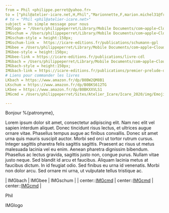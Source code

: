 ```yaml
---
from = Phil <philippe.perret@yahoo.fr>
to = ["phil@atelier-icare.net,H,Phil","Marionnette,F,marion.michel31@free.fr"]
# to = "Phil <phil@atelier-icare.net>"
subject = Un simple message pour nous
IMGlogo = "/Users/philippeperret/Library/Mobile Documents/com~apple~CloudDocs/ICARE_EDITIONS/Divers/xImages/Logo/Officiel/logo-couleur-petit.jpg"
IMGschum = /Users/philippeperret/Library/Mobile Documents/com~apple~CloudDocs/ICARE_EDITIONS/_LIVRES_/Musique/_Analyses_/SCHUMANN_Pays_lointains/fr/communication/vignettes/cover-x150.png
IMGschum-style = height:150px;
IMGschum-link =  https://icare-editions.fr/publications/schumann-gpl
IMGbee = /Users/philippeperret/Library/Mobile Documents/com~apple~CloudDocs/ICARE_EDITIONS/_LIVRES_/Musique/_Analyses_/BEETHOVEN_Clair_de_Lune/fr/communication/vignettes/cover-x150.png
IMGbee-style = height:150px;
IMGbee-link = https://icare-editions.fr/publications/livre-cdl
IMGbach = /Users/philippeperret/Library/Mobile Documents/com~apple~CloudDocs/ICARE_EDITIONS/_LIVRES_/Musique/_Analyses_/BACH_Premier_prelude/fr/communication/vignettes/cover-x150.png
IMGbach-style = height:150px;
IMGbach-link = https://icare-editions.fr/publications/premier-prelude-de-bach
# Liens pour commander les livres
LKbach = https://www.amazon.fr/dp/B0BW2QM8B1
LKschum = https://www.amazon.fr/dp/B0BKS612TG
LKbee = https://www.amazon.fr/dp/B0BKXXVLS1
IMGcmd = /Users/philippeperret/Sites/Atelier_Icare/Icare_2020/img/Emojis/objets/toolbox/toolbox-very-small.png

---
```

Bonjour %{patronyme},

Lorem ipsum dolor sit amet, consectetur adipiscing elit. Nam nec elit vel sapien interdum aliquet. Donec tincidunt risus lectus, et ultrices augue ornare vitae. Phasellus tempus augue ac finibus convallis. Donec sit amet urna quis mauris suscipit auctor. Morbi sed orci ut tortor rutrum cursus. Integer sagittis pharetra felis sagittis sagittis. Praesent ac risus ut metus malesuada lacinia vel eu enim. Aenean pharetra dignissim bibendum. Phasellus ac lectus gravida, sagittis justo non, congue purus. Nullam vitae justo neque. Sed blandit id arcu et faucibus. Aliquam lacinia metus at faucibus dictum. In id feugiat odio. Sed finibus eu urna id venenatis. Morbi non dolor arcu. Sed ornare mi urna, ut vulputate tellus tristique ac.



| IMGbach | IMGbee | IMGschum |
| center::[IMGcmd](LKbach) | center::[IMGcmd](LKbee) | center::[IMGcmd](LKschum) |

Phil

IMGlogo



